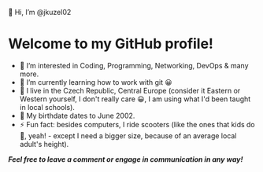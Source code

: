 👋 Hi, I’m @jkuzel02
# Welcome to my GitHub profile!
- 👀 I’m interested in Coding, Programming, Networking, DevOps & many more.
- 🌱 I’m currently learning how to work with git 😀  
- 🏡 I live in the Czech Republic, Central Europe (consider it Eastern or Western yourself, I don't really care 😀, I am using what I'd been taught in local schools).
- 👶 My birthdate dates to June 2002.
- ⚡ Fun fact: besides computers, I ride scooters (like the ones that kids do 🛴, yeah! - except I need a bigger size, because of an average local adult's height).

_**Feel free to leave a comment or engage in communication in any way!**_

<!---
jkuzel02/jkuzel02 is a ✨ special ✨ repository because its `README.md` (this file) appears on your GitHub profile.
You can click the Preview link to take a look at your changes.
--->
